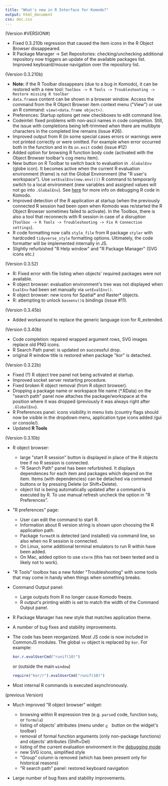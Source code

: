 ```yaml
---
title: "What's new in R Interface for Komodo?"
output: html_document
css: doc.css
---
```


(Version #VERSION#)

* Fixed 0.3.210b regression that caused the item icons in the R Object Browser 
  dissappeared.
* R Package Manager -> Set Repositories: checking/unchecking additional 
  repository now triggers an update of the available packages list.
  Improved keyboard/mouse navigation over the repository list.

(Version 0.3.210b)

* __Note:__ if the R Toolbar dissappears (due to a bug in Komodo), it can be 
   restored with a new tool:
  `Toolbox -> R Tools -> Troubleshooting -> Restore missing R toolbar`
* `data.frame`s content can be shown in a browser window. Access the command 
  from the R Object Browser item context menu ("View") or use an R command:
  `view(<data.frame object>)`.
* Preferences: Startup options get new checkboxes to edit command line.
* Codeintel: fixed problems with non-ascii names in code completion. Still, 
  the issue with completions being left-trimmed when there are multibyte 
  characters in the completed line remains (issue #26).
* Improved output from R (in some special cases errors or warnings were not 
  printed correctly or were omitted. For example when error occurred both in the 
  function and in its `on.exit` code) (issue #12)
* Added option for browsing R function body code (activated with the 
  Object Browser toolbar's cog menu item).
* New button on R Toolbar to switch back to evaluation in `.GlobalEnv` 
  (globe icon). It becomes active when the current R evaluation environment 
  (frame) is not the Global Environment (the "R user's workspace").
  Use `setEvalEnv(new.env(())` R command to temporarily switch to a local
  environment (new variables and assigned values will not go into `.GlobalEnv`).
  See [here](./koDebug.html) for more info on debugging R code in Komodo.
* Improved detection of the R application at startup (when the previously 
  connected R session had been open when Komodo was re/started the R Object 
  Browser sometimes failed to activate). In the Toolbox, there is also a tool 
  that reconnects with R session in case of a disruption 
  (`Toolbox -> R Tools -> Troubleshooting -> Fix R Connection settings`). 
* R code formatting now calls `style_file` from R package `styler` with hardcoded 
  `tidyverse_style` formatting options. Ultimately, the code formatter will be 
  implemented internally in JS.
* Slightly refurbished "R Help window" and "R Package Manager" (SVG icons etc.)
  
(Version 0.3.52)

* R: Fixed error with file listing when objects' required packages were not 
  available.
* R object browser: evaluation environment's tree was not displayed when 
  `EvalEnv` had been set manually via `setEvalEnv()`.
* R object browser: new icons for Spatial* and Raster* objects.
* R: attempting to unlock `baseenv()`s bindings (issue #11).

(Version 0.3.45b)

* Added workaround to replace the generic language icon for R_extended.

(Version 0.3.40b)

* Code completion: repaired wrapped argument rows, SVG images replace old
  PNG icons.
* R Search Path panel: is updated on successful drop.
* original R window title is restored when package "kor" is detached.

(Version 0.3.22b)

* Fixed (?) R object tree panel not being activated at startup.
* Improved socket server restarting procedure.
* Fixed broken R object removal (from R object browser).
* Dropping a package name or workspace file name (*.RData) on the "search path" 
  panel now attaches the package/workspace at the position where it was dropped 
  (previously it was always right after `.GlobalEnv`).
* R Preferences panel: icons visibility in menu lists (country flags should now 
  be visible in the dropdown menu, application type icons added 
  /gui or console/).
* Updated __R Tools__

(Version 0.3.10b)

* R object browser:

    - large "start R session" button is displayed in place of the R objects tree 
      if no R session is connected.
    - "R Search Path" panel has been refurbished. It displays dependences for each
      item and packages which depend on the item. Items (with dependencies) can 
	  be detached via command buttons or by pressing Delete (or Shift+Delete).
    - object list is being automatically updated after a command is executed by
      R. To use manual refresh uncheck the option in "R Preferences".

* "R preferences" page:

    - User can edit the command to start R.
    - Information about R version string is shown upon choosing the R 
	  application path.
    - Package `formatR` is detected (and installed) via command line, so also 
      when no R session is connected. 
    - On Linux, some additional terminal emulators to run R within have been 
      added.
    - On Mac, added option to use `xterm` (this has not been tested and is 
      likely not to work).
    
* "R Tools" toolbox has a new folder "Troubleshooting" with some tools that may 
  come in handy when things when something breaks.

* Command Output panel:
  
    - Large outputs from R no longer cause Komodo freeze.
    - R output's printing width is set to match the width of the Command Output 
	  panel. 

* R Package Manager has new style that matches application theme.

* A number of bug fixes and stability improvements.

* The code has been reorganized. Most JS code is now included in CommonJS 
  modules. 
  The global `sv` object is replaced by `kor`. For example:

	```r    
	kor.r.evalUserCmd("runif(10)")
	```
    or (outside the main `window`)
	```r 
	require("kor/r").evalUserCmd("runif(10)")
	```

* Most internal R commands is executed asynchronously.



(previous Version)

* Much improved "R object browser" widget:

    - browsing within R expression tree (e.g. `parse`d code, function `body`, 
	  or `formula`)
    - listing of objects' attributes (menu under 
	  <img src="chrome://komodor/skin/images/cog.svg" width="16" 
	  style="vertical-align: middle;" alt="cog" /> button on the widget's 
	  toolbar)
    - removal of formal function arguments (only non-package functions) and 
	  objects' attributes (Shift+Del)
    - listing of the current evaluation environment in the 
	  [debugging mode](chrome://komodor/content/doc/koDebug.html)
    - new SVG icons, simplified style
    - "Group" column is removed (which has been present only for historical 
	  reasons)
    - "R search path" panel: restored keyboard navigation
    
*  Large number of bug fixes and stability improvements.
   
